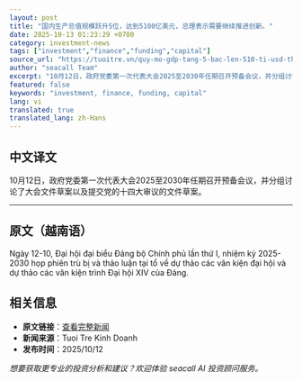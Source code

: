 ```yaml
---
layout: post
title: "国内生产总值规模跃升5位，达到5100亿美元，总理表示需要继续推进创新。"
date: 2025-10-13 01:23:29 +0700
category: investment-news
tags: ["investment","finance","funding","capital"]
source_url: "https://tuoitre.vn/quy-mo-gdp-tang-5-bac-len-510-ti-usd-thu-tuong-noi-can-tiep-tuc-doi-moi-20251012192908571.htm"
author: "seacall Team"
excerpt: "10月12日，政府党委第一次代表大会2025至2030年任期召开预备会议，并分组讨论了大会文件草案以及提交党的十四大审议的文件草案。..."
featured: false
keywords: "investment, finance, funding, capital"
lang: vi
translated: true
translated_lang: zh-Hans
---
```


## 中文译文

10月12日，政府党委第一次代表大会2025至2030年任期召开预备会议，并分组讨论了大会文件草案以及提交党的十四大审议的文件草案。

---

## 原文（越南语）

Ngày 12-10, Đại hội đại biểu Đảng bộ Chính phủ lần thứ I, nhiệm kỳ 2025-2030 họp phiên trù bị và thảo luận tại tổ về dự thảo các văn kiện đại hội và dự thảo các văn kiện trình Đại hội XIV của Đảng.

## 相关信息

- **原文链接**：[查看完整新闻](https://tuoitre.vn/quy-mo-gdp-tang-5-bac-len-510-ti-usd-thu-tuong-noi-can-tiep-tuc-doi-moi-20251012192908571.htm)
- **新闻来源**：Tuoi Tre Kinh Doanh
- **发布时间**：2025/10/12

*想要获取更专业的投资分析和建议？欢迎体验 seacall AI 投资顾问服务。*
